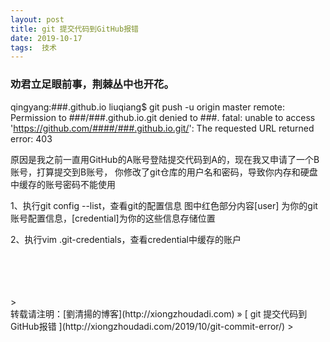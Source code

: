 ```yaml
---
layout: post  
title: git 提交代码到GitHub报错 
date: 2019-10-17  
tags:  技术
---
```

### 劝君立足眼前事，荆棘丛中也开花。  

qingyang:###.github.io liuqiang$ git push -u origin master
remote: Permission to ###/###.github.io.git denied to ###.
fatal: unable to access 'https://github.com/####/###.github.io.git/': The requested URL returned error: 403

原因是我之前一直用GitHub的A账号登陆提交代码到A的，现在我又申请了一个B账号，打算提交到B账号，
你修改了git仓库的用户名和密码，导致你内存和硬盘中缓存的账号密码不能使用

1、执行git config --list，查看git的配置信息
图中红色部分内容[user] 为你的git账号配置信息，[credential]为你的这些信息存储位置

2、执行vim .git-credentials，查看credential中缓存的账户





<br/> 
<br/> 
<br/> 
<br/> 
> <br/> 
转载请注明：[劉清揚的博客](http://xiongzhoudadi.com) » [ git 提交代码到GitHub报错  ](http://xiongzhoudadi.com/2019/10/git-commit-error/)  
> <br/>